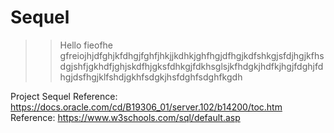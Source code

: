 # Sequel
>> Hello fieofhe gfreiojhjdfghjkfdhgjfghfjhkjjkdhkjghfhgjdfhgjkdfshkgjsfdjhgjkfhsdgjshfjgkhdfjghjskdfhjgksfdhkgjfdkhsglsjkfhdgkjhdfkjhgjfdghjfdhgjdsfhgjklfshdjgkhfsdgkjhsfdghfsdghfkgdh

Project Sequel
Reference: https://docs.oracle.com/cd/B19306_01/server.102/b14200/toc.htm <br>
Reference: https://www.w3schools.com/sql/default.asp
